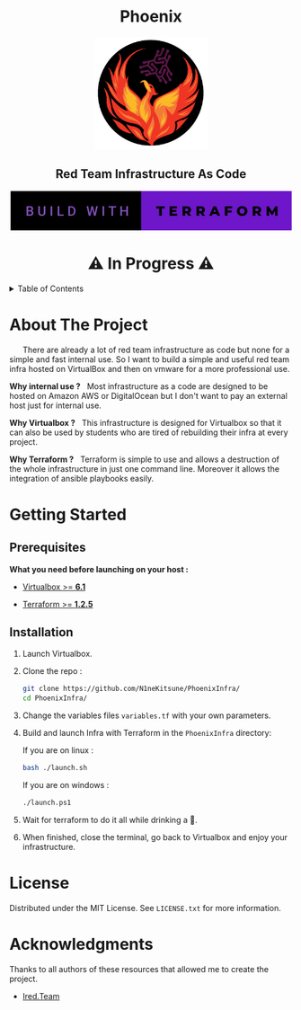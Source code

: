 <h1 align="center"> Phoenix </h1>
<p align="center">
  <img src="Pictures\projectlogo.png" height="200">
</p>


<h2 align="center">Red Team Infrastructure As Code</h2>
<div align="center">
  <a>
    <img src="Pictures\brandTerraform.svg">
  </a>
</div>

<h1 align="center"> ⚠️ In Progress ⚠️ </h1>

<!-- TABLE OF CONTENTS -->
<details>
  <summary>Table of Contents</summary>
  <ol>
    <li>
      <a href="#about-the-project">About The Project</a>
    </li>
    <li>
      <a href="#getting-started">Getting Started</a>
      <ul>
        <li><a href="#prerequisites">Prerequisites</a></li>
        <li><a href="#installation">Installation</a></li>
      </ul>
    </li>
    <li><a href="#license">License</a></li>
    <li><a href="#acknowledgments">Acknowledgments</a></li>
  </ol>
</details>



<!-- ABOUT THE PROJECT -->
# About The Project
&nbsp; &nbsp; &nbsp; There are already a lot of red team infrastructure as code but none for a simple and fast internal use. So I want to build a simple and useful red team infra hosted on VirtualBox and then on vmware for a more professional use.

**Why internal use ?**
&nbsp; Most infrastructure as a code are designed to be hosted on Amazon AWS or DigitalOcean but I don\'t want to pay an external host just for internal use.

**Why Virtualbox ?**
&nbsp; This infrastructure is designed for Virtualbox so that it can also be used by students who are tired of rebuilding their infra at every project.

**Why Terraform ?**
&nbsp; Terraform is simple to use and allows a destruction of the whole infrastructure in just one command line. Moreover it allows the integration of ansible playbooks easily.


<!-- GETTING STARTED -->
# Getting Started
## Prerequisites
**What you need before launching on your host :**
* [Virtualbox >= **6.1**](https://www.virtualbox.org)

* [Terraform >= **1.2.5**](https://www.terraform.io)

## Installation
1. Launch Virtualbox.

2. Clone the repo :
   ```sh
   git clone https://github.com/N1neKitsune/PhoenixInfra/
   cd PhoenixInfra/
   ```
3. Change the variables files `variables.tf` with your own parameters.

4. Build and launch Infra with Terraform in the `PhoenixInfra` directory:
  
     If you are on linux :
      ```sh
      bash ./launch.sh
      ```
     If you are on windows :
      ```sh
      ./launch.ps1
      ```
5. Wait for terraform to do it all while drinking a 🍺.

6. When finished, close the terminal, go back to Virtualbox and enjoy your infrastructure.

<!-- LICENSE -->
# License

Distributed under the MIT License. See `LICENSE.txt` for more information.



<!-- ACKNOWLEDGMENTS -->
# Acknowledgments

Thanks to all authors of these resources that allowed me to create the project.

* [Ired.Team](https://www.ired.team)

